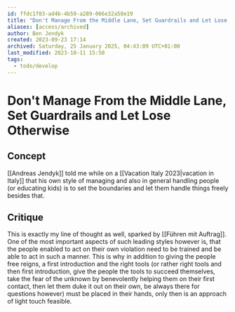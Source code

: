 ```yaml
---
id: ffdc1f83-ad4b-4b59-a289-066e32a58e19
title: "Don't Manage From the Middle Lane, Set Guardrails and Let Lose Otherwise"
aliases: [access/archived]
author: Ben Jendyk
created: 2023-09-23 17:14
archived: Saturday, 25 January 2025, 04:43:09 UTC+01:00
last_modified: 2023-10-11 15:50
tags:
  - todo/develop
---
```


# Don't Manage From the Middle Lane, Set Guardrails and Let Lose Otherwise

## Concept

[[Andreas Jendyk]] told me while on a [[Vacation Italy 2023|vacation in Italy]] that his own style of managing and also in general handling people (or educating kids) is to set the boundaries and let them handle things freely besides that.

## Critique

This is exactly my line of thought as well, sparked by [[Führen mit Auftrag]]. One of the most important aspects of such leading styles however is, that the people enabled to act on their own violation need to be trained and be able to act in such a manner. This is why in addition to giving the people free reigns, a first introduction and the right tools (or rather right tools and then first introduction, give the people the tools to succeed themselves, take the fear of the unknown by benevolently helping them on their first contact, then let them duke it out on their own, be always there for questions however) must be placed in their hands, only then is an approach of light touch feasible. 
